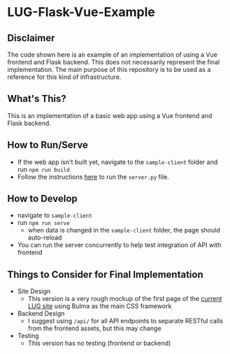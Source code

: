 # LUG-Flask-Vue-Example

## Disclaimer

The code shown here is an example of an implementation of using a Vue frontend and Flask backend. This does not necessarily represent the final implementation. The main purpose of this repository is to be used as a reference for this kind of infrastructure.

## What's This?

This is an implementation of a basic web app using a Vue frontend and Flask backend.

## How to Run/Serve
* If the web app isn't built yet, navigate to the `sample-client` folder and run `npm run build`
* Follow the instructions [here](http://flask.pocoo.org/docs/1.0/quickstart/) to run the `server.py` file.

## How to Develop

* navigate to `sample-client`
* run `npm run serve`
  * when data is changed in the `sample-client` folder, the page should auto-reload
* You can run the server concurrently to help test integration of API with frontend

## Things to Consider for Final Implementation
* Site Design
  * This version is a very rough mockup of the first page of the [current LUG site](http://lug.cs.uic.edu/) using Bulma as the main CSS framework
* Backend Design
  * I suggest using `/api/` for all API endpoints to separate RESTful calls from the frontend assets, but this may change
* Testing
  * This version has no testing (frontend or backend)
